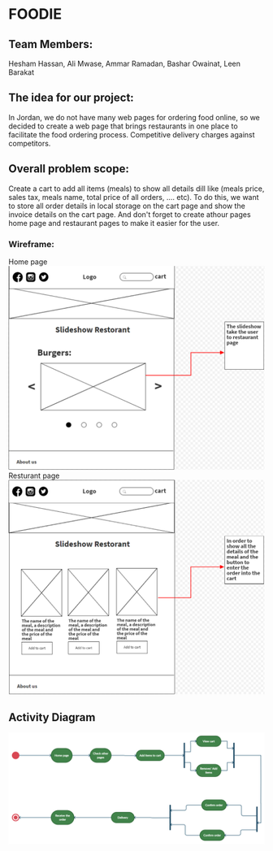 # FOODIE
## Team Members:
Hesham Hassan, Ali Mwase, Ammar Ramadan, Bashar Owainat, Leen Barakat
## The idea for our project:
In Jordan, we do not have many web pages for ordering food online, so we decided to create a web page that brings restaurants in one place to facilitate the food ordering process. Competitive delivery charges against competitors.

## Overall problem scope:
 Create a cart to add all items (meals) to show all details dill like (meals price, sales tax, meals name, total price of all orders, .... etc). To do this, we want to store all order details in local storage on the cart page and show the invoice details on the cart page. And don't forget to create athour pages home page and restaurant pages to make it easier for the user.

 ### Wireframe:
Home page
![Home-page](img/Wierframe-for-home-page.PNG)
Resturant page
![Resturant-page](img/Wierframe-for-restorant-page.PNG)

## Activity Diagram
![Activity-Diagram](img/Activity-Diagram.png)